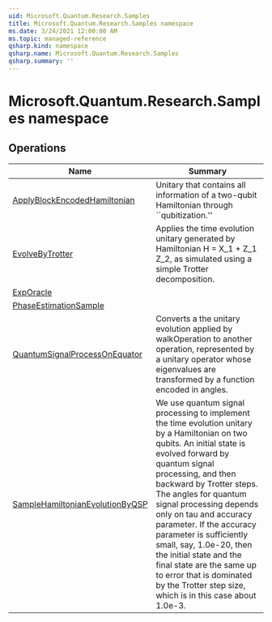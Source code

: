 ```yaml
---
uid: Microsoft.Quantum.Research.Samples
title: Microsoft.Quantum.Research.Samples namespace
ms.date: 3/24/2021 12:00:00 AM
ms.topic: managed-reference
qsharp.kind: namespace
qsharp.name: Microsoft.Quantum.Research.Samples
qsharp.summary: ''
---
```


# Microsoft.Quantum.Research.Samples namespace




<!-- summaries -->

## Operations

| Name | Summary |
|------|---------|
|[ApplyBlockEncodedHamiltonian](xref:Microsoft.Quantum.Research.Samples.ApplyBlockEncodedHamiltonian) |Unitary that contains all information of a two-qubit Hamiltonian through ``qubitization.''
|[EvolveByTrotter](xref:Microsoft.Quantum.Research.Samples.EvolveByTrotter) |Applies the time evolution unitary generated by Hamiltonian H = X_1 + Z_1 Z_2, as simulated using a simple Trotter decomposition.
|[ExpOracle](xref:Microsoft.Quantum.Research.Samples.ExpOracle) |
|[PhaseEstimationSample](xref:Microsoft.Quantum.Research.Samples.PhaseEstimationSample) |
|[QuantumSignalProcessOnEquator](xref:Microsoft.Quantum.Research.Samples.QuantumSignalProcessOnEquator) |Converts a the unitary evolution applied by walkOperation to another operation, represented by a unitary operator whose eigenvalues are transformed by a function encoded in angles.
|[SampleHamiltonianEvolutionByQSP](xref:Microsoft.Quantum.Research.Samples.SampleHamiltonianEvolutionByQSP) |We use quantum signal processing to implement the time evolution unitary by a Hamiltonian on two qubits. An initial state is evolved forward by quantum signal processing, and then backward by Trotter steps. The angles for quantum signal processing depends only on tau and accuracy parameter. If the accuracy parameter is sufficiently small, say, 1.0e-20, then the initial state and the final state are the same up to error that is dominated by the Trotter step size, which is in this case about 1.0e-3.


<!-- /summaries -->
